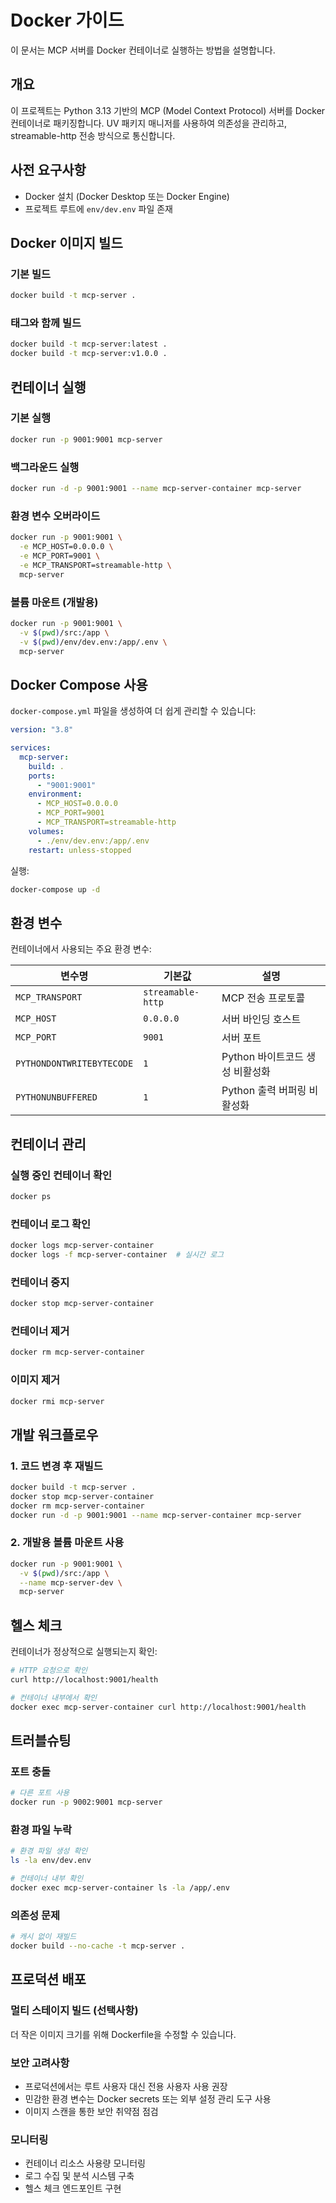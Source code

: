 # Docker 가이드

이 문서는 MCP 서버를 Docker 컨테이너로 실행하는 방법을 설명합니다.

## 개요

이 프로젝트는 Python 3.13 기반의 MCP (Model Context Protocol) 서버를 Docker 컨테이너로 패키징합니다. UV 패키지 매니저를 사용하여 의존성을 관리하고, streamable-http 전송 방식으로 통신합니다.

## 사전 요구사항

- Docker 설치 (Docker Desktop 또는 Docker Engine)
- 프로젝트 루트에 `env/dev.env` 파일 존재

## Docker 이미지 빌드

### 기본 빌드

```bash
docker build -t mcp-server .
```

### 태그와 함께 빌드

```bash
docker build -t mcp-server:latest .
docker build -t mcp-server:v1.0.0 .
```

## 컨테이너 실행

### 기본 실행

```bash
docker run -p 9001:9001 mcp-server
```

### 백그라운드 실행

```bash
docker run -d -p 9001:9001 --name mcp-server-container mcp-server
```

### 환경 변수 오버라이드

```bash
docker run -p 9001:9001 \
  -e MCP_HOST=0.0.0.0 \
  -e MCP_PORT=9001 \
  -e MCP_TRANSPORT=streamable-http \
  mcp-server
```

### 볼륨 마운트 (개발용)

```bash
docker run -p 9001:9001 \
  -v $(pwd)/src:/app \
  -v $(pwd)/env/dev.env:/app/.env \
  mcp-server
```

## Docker Compose 사용

`docker-compose.yml` 파일을 생성하여 더 쉽게 관리할 수 있습니다:

```yaml
version: "3.8"

services:
  mcp-server:
    build: .
    ports:
      - "9001:9001"
    environment:
      - MCP_HOST=0.0.0.0
      - MCP_PORT=9001
      - MCP_TRANSPORT=streamable-http
    volumes:
      - ./env/dev.env:/app/.env
    restart: unless-stopped
```

실행:

```bash
docker-compose up -d
```

## 환경 변수

컨테이너에서 사용되는 주요 환경 변수:

| 변수명                    | 기본값            | 설명                            |
| ------------------------- | ----------------- | ------------------------------- |
| `MCP_TRANSPORT`           | `streamable-http` | MCP 전송 프로토콜               |
| `MCP_HOST`                | `0.0.0.0`         | 서버 바인딩 호스트              |
| `MCP_PORT`                | `9001`            | 서버 포트                       |
| `PYTHONDONTWRITEBYTECODE` | `1`               | Python 바이트코드 생성 비활성화 |
| `PYTHONUNBUFFERED`        | `1`               | Python 출력 버퍼링 비활성화     |

## 컨테이너 관리

### 실행 중인 컨테이너 확인

```bash
docker ps
```

### 컨테이너 로그 확인

```bash
docker logs mcp-server-container
docker logs -f mcp-server-container  # 실시간 로그
```

### 컨테이너 중지

```bash
docker stop mcp-server-container
```

### 컨테이너 제거

```bash
docker rm mcp-server-container
```

### 이미지 제거

```bash
docker rmi mcp-server
```

## 개발 워크플로우

### 1. 코드 변경 후 재빌드

```bash
docker build -t mcp-server .
docker stop mcp-server-container
docker rm mcp-server-container
docker run -d -p 9001:9001 --name mcp-server-container mcp-server
```

### 2. 개발용 볼륨 마운트 사용

```bash
docker run -p 9001:9001 \
  -v $(pwd)/src:/app \
  --name mcp-server-dev \
  mcp-server
```

## 헬스 체크

컨테이너가 정상적으로 실행되는지 확인:

```bash
# HTTP 요청으로 확인
curl http://localhost:9001/health

# 컨테이너 내부에서 확인
docker exec mcp-server-container curl http://localhost:9001/health
```

## 트러블슈팅

### 포트 충돌

```bash
# 다른 포트 사용
docker run -p 9002:9001 mcp-server
```

### 환경 파일 누락

```bash
# 환경 파일 생성 확인
ls -la env/dev.env

# 컨테이너 내부 확인
docker exec mcp-server-container ls -la /app/.env
```

### 의존성 문제

```bash
# 캐시 없이 재빌드
docker build --no-cache -t mcp-server .
```

## 프로덕션 배포

### 멀티 스테이지 빌드 (선택사항)

더 작은 이미지 크기를 위해 Dockerfile을 수정할 수 있습니다.

### 보안 고려사항

- 프로덕션에서는 루트 사용자 대신 전용 사용자 사용 권장
- 민감한 환경 변수는 Docker secrets 또는 외부 설정 관리 도구 사용
- 이미지 스캔을 통한 보안 취약점 점검

### 모니터링

- 컨테이너 리소스 사용량 모니터링
- 로그 수집 및 분석 시스템 구축
- 헬스 체크 엔드포인트 구현
